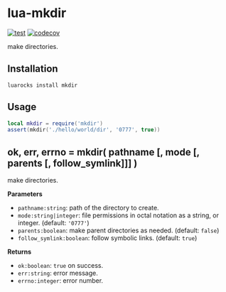 # lua-mkdir

[![test](https://github.com/mah0x211/lua-mkdir/actions/workflows/test.yml/badge.svg)](https://github.com/mah0x211/lua-mkdir/actions/workflows/test.yml)
[![codecov](https://codecov.io/gh/mah0x211/lua-mkdir/branch/master/graph/badge.svg)](https://codecov.io/gh/mah0x211/lua-mkdir)

make directories.


## Installation

```
luarocks install mkdir
```

## Usage

```lua
local mkdir = require('mkdir')
assert(mkdir('./hello/world/dir', '0777', true))
```


## ok, err, errno = mkdir( pathname [, mode [, parents [, follow_symlink]]] )

make directories.

**Parameters**

- `pathname:string`: path of the directory to create.
- `mode:string|integer`: file permissions in octal notation as a string, or integer. (default: `'0777'`)
- `parents:boolean`: make parent directories as needed. (default: `false`)
- `follow_symlink:boolean`: follow symbolic links. (default: `true`)

**Returns**

- `ok:boolean`: `true` on success.
- `err:string`: error message.
- `errno:integer`: error number.
